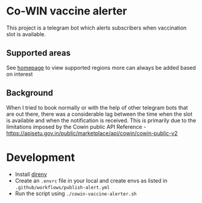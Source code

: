 # Co-WIN vaccine alerter
This project is a telegram bot which alerts subscribers when vaccination slot is available.

## Supported areas
See [homepage](https://kishaningithub.github.io/cowin-vaccine-alerter/) to view supported regions more can 
always be added based on interest

## Background
When I tried to book normally or with the help of other telegram bots that are out there, there was a considerable lag between the time
when the slot is available and when the notification is received. This is primarily due to the limitations imposed by the Cowin public API
Reference - https://apisetu.gov.in/public/marketplace/api/cowin/cowin-public-v2

# Development
* Install [direnv](https://direnv.net/)
* Create an `.envrc` file in your local and create envs as listed in `.github/workflows/publish-alert.yml`
* Run the script using `./cowin-vaccine-alerter.sh`